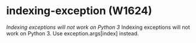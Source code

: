 # indexing-exception (W1624)
*Indexing exceptions will not work on Python 3* Indexing exceptions will
not work on Python 3. Use exception.args\[index\] instead.
